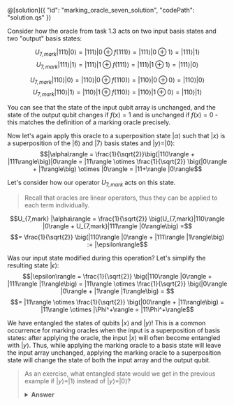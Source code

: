 @[solution]({
    "id": "marking_oracle_seven_solution",
    "codePath": "solution.qs"
})

Consider how the oracle from task 1.3 acts on two input basis states and two "output" basis states:

$$U_{7,mark} |111\rangle |0\rangle = |111\rangle |0 \oplus f(111)\rangle = |111\rangle |0 \oplus 1\rangle = |111\rangle |1\rangle$$
$$U_{7,mark} |111\rangle |1\rangle = |111\rangle |1 \oplus f(111)\rangle = |111\rangle |1 \oplus 1\rangle = |111\rangle |0\rangle$$

$$U_{7,mark} |110\rangle |0\rangle = |110\rangle |0 \oplus f(110)\rangle = |110\rangle |0 \oplus 0\rangle = |110\rangle |0\rangle$$
$$U_{7,mark} |110\rangle |1\rangle = |110\rangle |1 \oplus f(110)\rangle = |110\rangle |1 \oplus 0\rangle = |110\rangle |1\rangle$$

You can see that the state of the input qubit array is unchanged, and the state of the output qubit changes if $f(x) = 1$ and is unchanged if $f(x) = 0$ - this matches the definition of a marking oracle precisely.

Now let's again apply this oracle to a superposition state $|\alpha\rangle$ such that $|x\rangle$ is a superposition of the $|6\rangle$ and $|7\rangle$ basis states and $|y\rangle = |0\rangle$:
$$|\alpha\rangle = \frac{1}{\sqrt{2}}\big(|110\rangle + |111\rangle\big)|0\rangle = 
|11\rangle \otimes \frac{1}{\sqrt{2}} \big(|0\rangle + |1\rangle\big) \otimes |0\rangle = |11+\rangle |0\rangle$$

Let's consider how our operator $U_{7,mark}$ acts on this state.

> Recall that oracles are linear operators, thus they can be applied to each term individually.

$$U_{7,mark} |\alpha\rangle = \frac{1}{\sqrt{2}} \big(U_{7,mark}|110\rangle |0\rangle + U_{7,mark}|111\rangle |0\rangle\big) =$$
$$= \frac{1}{\sqrt{2}} \big(|110\rangle |0\rangle + |111\rangle |1\rangle\big) := |\epsilon\rangle$$

Was our input state modified during this operation?  Let's simplify the resulting state $|\epsilon\rangle$:
$$|\epsilon\rangle = \frac{1}{\sqrt{2}} \big(|110\rangle |0\rangle + |111\rangle |1\rangle\big) = |11\rangle \otimes \frac{1}{\sqrt{2}} \big(|0\rangle |0\rangle + |1\rangle |1\rangle\big) = $$
$$= |11\rangle \otimes \frac{1}{\sqrt{2}} \big(|00\rangle + |11\rangle\big) = |11\rangle \otimes |\Phi^+\rangle = |11\Phi^+\rangle$$

We have entangled the states of qubits $|x\rangle$ and $|y\rangle$!  This is a common occurrence for marking oracles when the input is a superposition of basis states: after applying the oracle, the input $|x\rangle$ will often become entangled with $|y\rangle$. Thus, while applying the marking oracle to a basis state will leave the input array unchanged, applying the marking oracle to a superposition state will change the state of both the input array and the output qubit.



>As an exercise, what entangled state would we get in the previous example if $|y\rangle = |1\rangle$ instead of $|y\rangle = |0\rangle$?
>
> <details>
>   <summary><b>Answer</b></summary>
> $$U_{7,mark} |11+\rangle |1\rangle = |11\rangle \otimes \frac1{\sqrt2}\big(|01\rangle + |10\rangle\big) = |11\rangle |\Psi^+\rangle$$
> </details>

